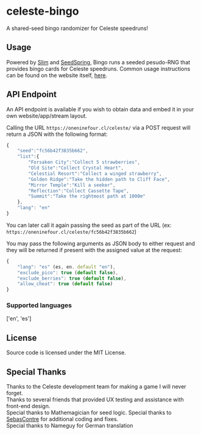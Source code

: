 # celeste-bingo
A shared-seed bingo randomizer for Celeste speedruns!

## Usage

Powered by [Slim](https://www.slimframework.com/) and [SeedSpring](https://github.com/paragonie/seedspring), Bingo runs a seeded pesudo-RNG that provides bingo cards for Celeste speedruns. Common usage instructions can be found on the website itself, [here](https://oneninefour.cl/celeste/).

## API Endpoint

An API endpoint is available if you wish to obtain data and embed it in your own website/app/stream layout.

Calling the URL `https://oneninefour.cl/celeste/` via a POST request will return a JSON with the following format:

```javascript
{
    "seed":"fc56b42f3835b662",
    "list":{
        "Forsaken City":"Collect 5 strawberries",
        "Old Site":"Collect Crystal Heart",
        "Celestial Resort":"Collect a winged strawberry",
        "Golden Ridge":"Take the hidden path to Cliff Face",
        "Mirror Temple":"Kill a seeker",
        "Reflection":"Collect Cassette Tape",
        "Summit":"Take the rightmost path at 1000m"
    },
    "lang": "en"
}
```

You can later call it again passing the seed as part of the URL (ex: `https://oneninefour.cl/celeste/fc56b42f3835b662`)

You may pass the following arguments as JSON body to either request and they will be returned if present with the assigned value at the request:

```javascript
{
    "lang": "es" (es, en. default "en"),
    "exclude_pico": true (default false),
    "exclude_berries": true (default false),
    "allow_cheat": true (default false)
}
```

### Supported languages
['en', 'es']

## License

Source code is licensed under the MIT License.

## Special Thanks

Thanks to the Celeste development team for making a game I will never forget.  
Thanks to several friends that provided UX testing and assistance with front-end design.  
Special thanks to Mathemagician for seed logic.
Special thanks to [SebasContre](https://twitter.com/sebascontre) for additional coding and fixes.  
Special thanks to Nameguy for German translation
